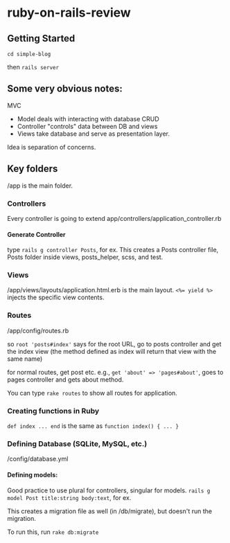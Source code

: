 # ruby-on-rails-review

## Getting Started

`cd simple-blog`

then `rails server`

## Some very obvious notes: 

MVC 

- Model deals with interacting with database CRUD
- Controller "controls" data between DB and views
- Views take database and serve as presentation layer.

Idea is separation of concerns.

## Key folders

/app is the main folder.

### Controllers
Every controller is going to extend app/controllers/application_controller.rb


#### Generate Controller
type `rails g controller Posts`, for ex.  This creates a Posts controller file, Posts folder inside views, posts_helper, scss, and test.  

### Views
/app/views/layouts/application.html.erb is the main layout.
`<%= yield %>` injects the specific view contents.

### Routes
/app/config/routes.rb

so `root 'posts#index'` says for the root URL, go to posts controller and get the index view (the method defined as index will return that view with the same name)

for normal routes, get post etc. e.g., `get 'about' => 'pages#about'`, goes to pages controller and gets about method.

You can type `rake routes` to show all routes for application.

### Creating functions in Ruby

`def index ... end` is the same as `function index() { ... }`

### Defining Database (SQLite, MySQL, etc.)

/config/database.yml

#### Defining models:

Good practice to use plural for controllers, singular for models.
`rails g model Post title:string body:text`, for ex.

This creates a migration file as well (in /db/migrate), but doesn't run the migration.

To run this, run `rake db:migrate`

